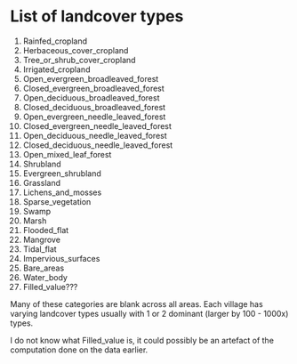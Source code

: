 # List of landcover types

1. Rainfed_cropland
2. Herbaceous_cover_cropland
3. Tree_or_shrub_cover_cropland
4. Irrigated_cropland
5. Open_evergreen_broadleaved_forest
6. Closed_evergreen_broadleaved_forest
7. Open_deciduous_broadleaved_forest
8. Closed_deciduous_broadleaved_forest
9. Open_evergreen_needle_leaved_forest
10. Closed_evergreen_needle_leaved_forest
11. Open_deciduous_needle_leaved_forest
12. Closed_deciduous_needle_leaved_forest
13. Open_mixed_leaf_forest
14. Shrubland
15. Evergreen_shrubland
16. Grassland
17. Lichens_and_mosses
18. Sparse_vegetation
19. Swamp
20. Marsh
21. Flooded_flat
22. Mangrove
23. Tidal_flat
24. Impervious_surfaces
25. Bare_areas
26. Water_body
27. Filled_value???

Many of these categories are blank across all areas. Each village has varying landcover types usually with 1 or 2 dominant (larger by 100 - 1000x) types.

I do not know what Filled_value is, it could possibly be an artefact of the computation done on the data earlier.
